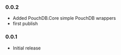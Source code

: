 ### 0.0.2

* Added PouchDB.Core simple PouchDB wrappers
* first publish

### 0.0.1

* Initial release
